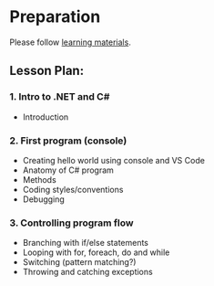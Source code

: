  # Preparation

Please follow [learning materials](https://github.com/HackYourFuture-CPH/dotnet-masterclass/blob/main/FLIPPED_CLASSROOM.md#learning-materials).

## Lesson Plan:
### 1.	Intro to .NET and C#
* Introduction

### 2. First program (console)
* Creating hello world using console and VS Code
* Anatomy of C# program
* Methods
* Coding styles/conventions
* Debugging

### 3.	Controlling program flow
* Branching with if/else statements
* Looping with for, foreach, do and while
* Switching (pattern matching?)
* Throwing and catching exceptions
